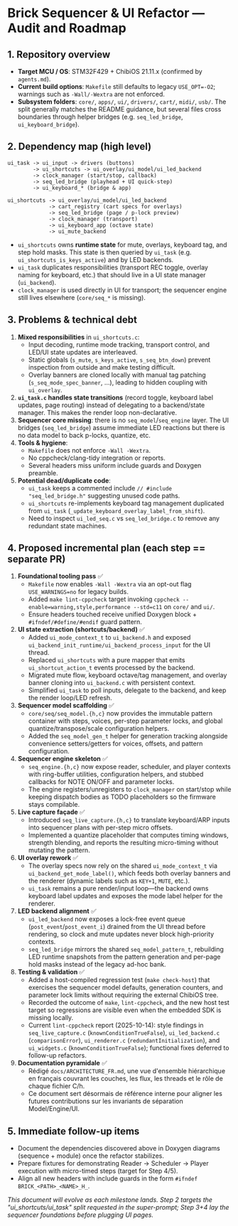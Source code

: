 # Brick Sequencer & UI Refactor — Audit and Roadmap

## 1. Repository overview
- **Target MCU / OS**: STM32F429 + ChibiOS 21.11.x (confirmed by `agents.md`).
- **Current build options**: `Makefile` still defaults to legacy `USE_OPT=-O2`; warnings such as `-Wall/-Wextra` are not enforced.
- **Subsystem folders**: `core/`, `apps/`, `ui/`, `drivers/`, `cart/`, `midi/`, `usb/`. The split generally matches the README guidance, but several files cross boundaries through helper bridges (e.g. `seq_led_bridge`, `ui_keyboard_bridge`).

## 2. Dependency map (high level)
```
ui_task -> ui_input -> drivers (buttons)
        -> ui_shortcuts -> ui_overlay/ui_model/ui_led_backend
        -> clock_manager (start/stop, callback)
        -> seq_led_bridge (playhead + UI quick-step)
        -> ui_keyboard_* (bridge & app)

ui_shortcuts -> ui_overlay/ui_model/ui_led_backend
             -> cart_registry (cart specs for overlays)
             -> seq_led_bridge (page / p-lock preview)
             -> clock_manager (transport)
             -> ui_keyboard_app (octave state)
             -> ui_mute_backend
```
- `ui_shortcuts` owns **runtime state** for mute, overlays, keyboard tag, and step hold masks. This state is then queried by `ui_task` (e.g. `ui_shortcuts_is_keys_active`) and by LED backends.
- `ui_task` duplicates responsibilities (transport REC toggle, overlay naming for keyboard, etc.) that should live in a UI state manager (`ui_backend`).
- `clock_manager` is used directly in UI for transport; the sequencer engine still lives elsewhere (`core/seq_*` is missing).

## 3. Problems & technical debt
1. **Mixed responsibilities** in `ui_shortcuts.c`:
   - Input decoding, runtime mode tracking, transport control, and LED/UI state updates are interleaved.
   - Static globals (`s_mute`, `s_keys_active`, `s_seq_btn_down`) prevent inspection from outside and make testing difficult.
   - Overlay banners are cloned locally with manual tag patching (`s_seq_mode_spec_banner`, …), leading to hidden coupling with `ui_overlay`.
2. **`ui_task.c` handles state transitions** (record toggle, keyboard label updates, page routing) instead of delegating to a backend/state manager. This makes the render loop non-declarative.
3. **Sequencer core missing**: there is no `seq_model`/`seq_engine` layer. The UI bridges (`seq_led_bridge`) assume immediate LED reactions but there is no data model to back p-locks, quantize, etc.
4. **Tools & hygiene**:
   - `Makefile` does not enforce `-Wall -Wextra`.
   - No cppcheck/clang-tidy integration or reports.
   - Several headers miss uniform include guards and Doxygen preamble.
5. **Potential dead/duplicate code**:
   - `ui_task` keeps a commented include `// #include "seq_led_bridge.h"` suggesting unused code paths.
   - `ui_shortcuts` re-implements keyboard tag management duplicated from `ui_task` (`_update_keyboard_overlay_label_from_shift`).
   - Need to inspect `ui_led_seq.c` vs `seq_led_bridge.c` to remove any redundant state machines.

## 4. Proposed incremental plan (each step == separate PR)
1. **Foundational tooling pass** ✅
   - `Makefile` now enables `-Wall -Wextra` via an opt-out flag `USE_WARNINGS=no` for legacy builds.
   - Added `make lint-cppcheck` target invoking `cppcheck --enable=warning,style,performance --std=c11` on `core/` and `ui/`.
   - Ensure headers touched receive unified Doxygen block + `#ifndef/#define/#endif` guard pattern.
2. **UI state extraction (shortcuts/backend)** ✅
   - Added `ui_mode_context_t` to `ui_backend.h` and exposed `ui_backend_init_runtime/ui_backend_process_input` for the UI thread.
   - Replaced `ui_shortcuts` with a pure mapper that emits `ui_shortcut_action_t` events processed by the backend.
   - Migrated mute flow, keyboard octave/tag management, and overlay banner cloning into `ui_backend.c` with persistent context.
   - Simplified `ui_task` to poll inputs, delegate to the backend, and keep the render loop/LED refresh.
3. **Sequencer model scaffolding** ✅
   - `core/seq/seq_model.{h,c}` now provides the immutable pattern container with steps, voices, per-step parameter locks, and global quantize/transpose/scale configuration helpers.
   - Added the `seq_model_gen_t` helper for generation tracking alongside convenience setters/getters for voices, offsets, and pattern configuration.
4. **Sequencer engine skeleton** ✅
   - `seq_engine.{h,c}` now expose reader, scheduler, and player contexts with ring-buffer utilities, configuration helpers, and stubbed callbacks for NOTE ON/OFF and parameter locks.
   - The engine registers/unregisters to `clock_manager` on start/stop while keeping dispatch bodies as TODO placeholders so the firmware stays compilable.
5. **Live capture façade** ✅
   - Introduced `seq_live_capture.{h,c}` to translate keyboard/ARP inputs into sequencer plans with per-step micro offsets.
   - Implemented a quantize placeholder that computes timing windows, strength blending, and reports the resulting micro-timing without mutating the pattern.
6. **UI overlay rework** ✅
   - The overlay specs now rely on the shared `ui_mode_context_t` via `ui_backend_get_mode_label()`, which feeds both overlay banners and the renderer (dynamic labels such as `KEY+1`, `MUTE`, etc.).
   - `ui_task` remains a pure render/input loop—the backend owns keyboard label updates and exposes the mode label helper for the renderer.
7. **LED backend alignment** ✅
   - `ui_led_backend` now exposes a lock-free event queue (`post_event`/`post_event_i`) drained from the UI thread before rendering, so clock and mute updates never block high-priority contexts.
   - `seq_led_bridge` mirrors the shared `seq_model_pattern_t`, rebuilding LED runtime snapshots from the pattern generation and per-page hold masks instead of the legacy ad-hoc bank.
8. **Testing & validation** ✅
   - Added a host-compiled regression test (`make check-host`) that exercises the sequencer model defaults, generation counters, and parameter lock limits without requiring the external ChibiOS tree.
   - Recorded the outcome of `make`, `lint-cppcheck`, and the new host test target so regressions are visible even when the embedded SDK is missing locally.
   - Current `lint-cppcheck` report (2025-10-14): style findings in `seq_live_capture.c` (`knownConditionTrueFalse`), `ui_led_backend.c` (`comparisonError`), `ui_renderer.c` (`redundantInitialization`), and `ui_widgets.c` (`knownConditionTrueFalse`); functional fixes deferred to follow-up refactors.
9. **Documentation pyramidale** ✅
   - Rédigé `docs/ARCHITECTURE_FR.md`, une vue d'ensemble hiérarchique en français couvrant les couches, les flux, les threads et le rôle de chaque fichier C/h.
   - Ce document sert désormais de référence interne pour aligner les futures contributions sur les invariants de séparation Model/Engine/UI.

## 5. Immediate follow-up items
- Document the dependencies discovered above in Doxygen diagrams (sequence + module) once the refactor stabilizes.
- Prepare fixtures for demonstrating Reader → Scheduler → Player execution with micro-timed steps (target for Step 4/5).
- Align all new headers with include guards in the form `#ifndef BRICK_<PATH>_<NAME>_H_`.

*This document will evolve as each milestone lands. Step 2 targets the "ui_shortcuts/ui_task" split requested in the super-prompt; Step 3+4 lay the sequencer foundations before plugging UI pages.*
